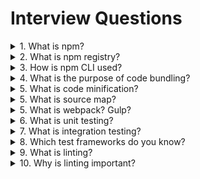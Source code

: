 # Interview Questions

<details>
<summary>1. What is npm?</summary>

>#### Answer:
>npm is the package manager for Node.js.
>It was created in 2009 as an open source project to help JavaScript developers easily share packaged modules of code.
</details>

<details>
<summary>2. What is npm registry?</summary>

>#### Answer:
>The npm Registry is a public collection of packages of open-source code for Node.js,
>front-end web apps, mobile apps, robots, routers, and countless other needs of the JavaScript community
</details>

<details>
<summary>3. How is npm CLI used?</summary>

>#### Answer:
>The npm CLI tool is used to install, manage and publish the packages. Furthermore, it supports running arbitrary package scripts
>using the binaries from the installed packages, which allows creating various scripts for bundling, testing and linting.
</details>

<details>
<summary>4. What is the purpose of code bundling?</summary>

>#### Answer:
>Its main goal is to optimise code delivery in order to make the app load faster.
</details>

<details>
<summary>5. What is code minification?</summary>

>#### Answer:
>It's the process of removing unnecessary characters from the source code without losing its functionality.
>The unnecessary characters include whitespace characters, comments, sometimes block delimiters.
>It also implies renaming the variables to have shorter names.
</details>

<details>
<summary>5. What is source map?</summary>

>#### Answer:
>It's a special file to map the combined and/or minified version to the original one.
>It allows to debug the bundled code as if one was debugging the source code.
</details>

<details>
<summary>5. What is webpack? Gulp?</summary>

>#### Answer:
>Webpack is a static file bundling tool. It can work with the most popular module definition patterns including AMD, CommonJS and ES2015 modules.
>Gulp is a JavaScript toolkit used a streaming build system.
</details>

<details>
<summary>6. What is unit testing?</summary>

>#### Answer:
>Unit testing involves breaking your program into pieces, and subjecting each piece to a series of tests.
Usually tests are run as separate programs, but the method of testing varies, depending on the language, and type of software (GUI, command-line, library).
Most languages have unit testing frameworks, you should look into one for yours.
Tests are usually run periodically, often after every change to the source code. The more often the better, because the sooner you will catch problems.
</details>

<details>
<summary>7. What is integration testing?</summary>

>#### Answer:
>Integration Testing is a level of software testing where individual units are combined and tested as a group. The purpose of this level of testing is to expose faults in the interaction between integrated units. Test drivers and test stubs are used to assist in Integration Testing.
</details>

<details>
<summary>8. Which test frameworks do you know?</summary>

>#### Answer:
>1. JSUnit: JSUnit is an open source unit testing framework for client-side JavaScript running in the browser. This framework runs on different platforms and >browsers. It fulfills server needs such as;
>Logging results in XML format
>Running JSUnit from JUnit and Ant and more than one or more browser and remote machines as well
>2. Unit.js: It is known as an open source assertion library running on browser and Node.js. It is extremely compatible with other JavaScript Unit Testing >frameworks like Mocha, Karma, Jasmine, QUnit, Protractor, etc. Provides the full documented API of assertion list
>
>3. QUnit: It is used for both client-side as well as server-side JavaScript Unit Testing. This Free framework is used for jQuery projects. It follows Common JS >unit testing Specification for unit testing. It supports the Node Long-term Support Schedule.
>
>4. Jasmine: Jasmine is the behavior-driven development framework for JavaScript unit Testing. It is used for testing both synchronous and asynchronous >JavaScript Code. It does not require DOM and comes with the easy syntax that can be Written for any test.
>
>5. Karma: Karma is an open source productive testing environment. Easy workflow control Running on the command line. Offers the freedom to write the tests with >Jasmine, Mocha, and QUnit. You can run the test on real devices with easy debugging.
>
>6. Mocha: Mocha runs on Node.js and in the browser. Mocha performs asynchronous Testing in a simpler way. Provides accuracy and flexibility in reporting. >Provides tremendous support of rich features such as test-specific timeouts, JavaScript APIs etc.
>
>7. Jest: Jest is used by Facebook so far to test all of the JavaScript code. It provides the 'zero-configuration' testing experience. Supports independent and >non-interrupting running test without any conflict. Do not require any other setup configuration and libraries.
>
>8. AVA: AVA is simple JavaScript Unit Testing Framework. Tests are being run in parallel and serially. Parallel tests run without interrupting each other. AVA >Supports asynchronous testing as well. AVA uses subprocesses to run the test.
</details>

<details>
<summary>9. What is linting?</summary>

>#### Answer:
>Linting is the process of analyzing source code to flag potential errors, bugs, suspicious constructs and stylistic errors.
</details>

<details>
<summary>10. Why is linting important?</summary>

>#### Answer:
>The biggest benefit is the stylistic unification of the code base which makes it easier for any team member to look through the code
>written by other members. Additionally, it makes the introduction of new team members a lot easier.
>Apart from that, it allows to avoid common pitfalls and eliminate the potential bugs and errors.
</details>
